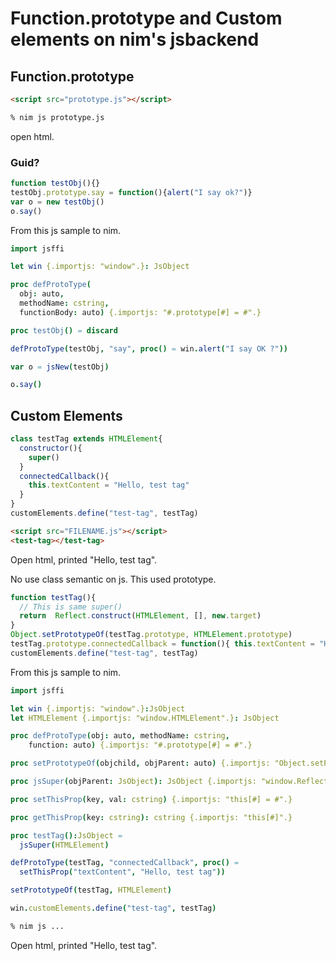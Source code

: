 # Function.prototype and Custom elements on nim's jsbackend

## Function.prototype

```html
<script src="prototype.js"></script>
```

```cmd
% nim js prototype.js
```
open html.

### Guid?

```javascript
function testObj(){}
testObj.prototype.say = function(){alert("I say ok?")}
var o = new testObj()
o.say()
```

From this js sample to nim. 

```nim
import jsffi

let win {.importjs: "window".}: JsObject

proc defProtoType(
  obj: auto,
  methodName: cstring,
  functionBody: auto) {.importjs: "#.prototype[#] = #".}

proc testObj() = discard

defProtoType(testObj, "say", proc() = win.alert("I say OK ?"))

var o = jsNew(testObj)

o.say()
```

## Custom Elements

```javascript
class testTag extends HTMLElement{
  constructor(){
    super()
  }
  connectedCallback(){
    this.textContent = "Hello, test tag"
  }
}
customElements.define("test-tag", testTag)
```

```html
<script src="FILENAME.js"></script>
<test-tag></test-tag>
```

Open html, printed "Hello, test tag".

No use class semantic on js. This used prototype.

```javascript
function testTag(){
  // This is same super()
  return  Reflect.construct(HTMLElement, [], new.target)
}
Object.setPrototypeOf(testTag.prototype, HTMLElement.prototype)
testTag.prototype.connectedCallback = function(){ this.textContent = "Hello, test tag"}
customElements.define("test-tag", testTag)
```

From this js sample to nim. 

```nim
import jsffi

let win {.importjs: "window".}:JsObject
let HTMLElement {.importjs: "window.HTMLElement".}: JsObject

proc defProtoType(obj: auto, methodName: cstring,
    function: auto) {.importjs: "#.prototype[#] = #".}

proc setPrototypeOf(objchild, objParent: auto) {.importjs: "Object.setPrototypeOf(#.prototype, #.prototype)".}

proc jsSuper(objParent: JsObject): JsObject {.importjs: "window.Reflect.construct(#, [], new.target)".}

proc setThisProp(key, val: cstring) {.importjs: "this[#] = #".}

proc getThisProp(key: cstring): cstring {.importjs: "this[#]".}

proc testTag():JsObject = 
  jsSuper(HTMLElement)

defProtoType(testTag, "connectedCallback", proc() =
  setThisProp("textContent", "Hello, test tag"))

setPrototypeOf(testTag, HTMLElement)

win.customElements.define("test-tag", testTag)
```

```cmd
% nim js ...
```

Open html, printed "Hello, test tag".


